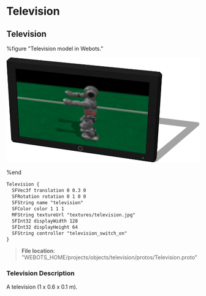 # Television

## Television

%figure "Television model in Webots."

![Television](images/objects/television/Television/model.png)

%end

```
Television {
  SFVec3f translation 0 0.3 0
  SFRotation rotation 0 1 0 0
  SFString name "television"
  SFColor color 1 1 1
  MFString textureUrl "textures/television.jpg"
  SFInt32 displayWidth 128
  SFInt32 displayHeight 64
  SFString controller "television_switch_on"
}
```

> **File location**: "WEBOTS\_HOME/projects/objects/television/protos/Television.proto"

### Television Description

A television (1 x 0.6 x 0.1 m).

